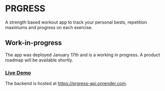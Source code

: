 # PRGRESS
A strength based workout app to track your personal bests, repetition maximums and progress on each exercise.

## Work-in-progress
The app was deployed January 17th and is a working in progress. A product roadmap will be available shortly.

### [Live Demo](https://www.prgress.onrender.com)

The backend is hosted at https://prgress-api.onrender.com.